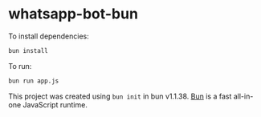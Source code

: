 # whatsapp-bot-bun

To install dependencies:

```bash
bun install
```

To run:

```bash
bun run app.js
```

This project was created using `bun init` in bun v1.1.38. [Bun](https://bun.sh) is a fast all-in-one JavaScript runtime.
